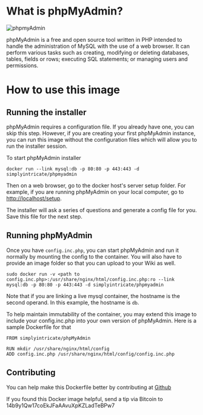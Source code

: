 # What is phpMyAdmin?

![phpmyAdmin](http://www.phpmyadmin.net/home_page/images/logo.png)

phpMyAdmin is a free and open source tool written in PHP intended to handle the administration of MySQL with the use of a web browser. It can perform various tasks such as creating, modifying or deleting databases, tables, fields or rows; executing SQL statements; or managing users and permissions.

# How to use this image

## Running the installer

phpMyAdmin requires a configuration file. If you already have one, you can skip this step. However, if you are creating your first phpMyAdmin instance, you can run this image without the configuration files which will allow you to run the installer session.

To start phpMyAdmin installer

	docker run --link mysql:db -p 80:80 -p 443:443 -d simplyintricate/phpmyadmin

Then on a web browser, go to the docker host's server setup folder. For example, if you are running phpMyAdmin on your local computer, go to [http://localhost/setup](http://localhost/setup).

The installer will ask a series of questions and generate a config file for you. Save this file for the next step.

## Running phpMyAdmin

Once you have `config.inc.php`, you can start phpMyAdmin and run it normally by mounting the config to the container. You will also have to provide an image folder so that you can upload to your Wiki as well.

	sudo docker run -v <path to config.inc.php>:/usr/share/nginx/html/config.inc.php:ro --link mysql:db -p 80:80 -p 443:443 -d simplyintricate/phpmyadmin

Note that if you are linking a live mysql container, the hostname is the second operand. In this example, the hostname is `db`.

To help maintain immutability of the container, you may extend this image to include your config.inc.php into your own version of phpMyAdmin. Here is a sample Dockerfile for that

	FROM simplyintricate/phpMyAdmin

	RUN mkdir /usr/share/nginx/html/config
	ADD config.inc.php /usr/share/nginx/html/config/config.inc.php

## Contributing

You can help make this Dockerfile better by contributing at [Github](https://github.com/stephenliang/phpmyadmin-dockerfile)

If you found this Docker image helpful, send a tip via Bitcoin to 14b9y1Qw17coEkJFaAAvuXpKZLadTeBPw7
